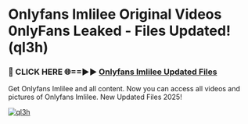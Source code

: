 # Onlyfans Imlilee Original Videos 0nlyFans Leaked - Files Updated! (ql3h)

<h3>🔴 CLICK HERE 🌐==►► <a href="https://tinyurl.com/ehrbuxhb" rel="nofollow">Onlyfans Imlilee Updated Files</a></h3>

Get Onlyfans Imlilee and all content. Now you can access all videos and pictures of Onlyfans Imlilee. New Updated Files 2025!

[![ql3h](https://i.imgur.com/lVYEuWS.gif)](https://tinyurl.com/ehrbuxhb)
